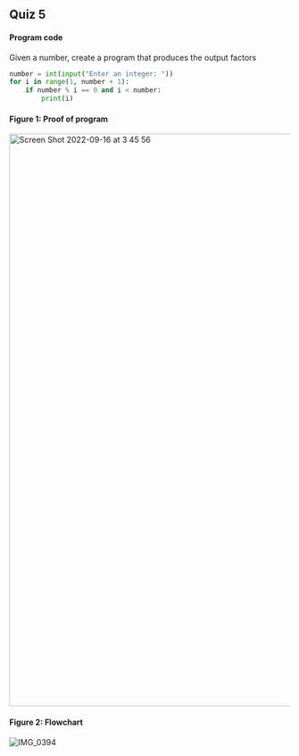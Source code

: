 ## Quiz 5 ##

#### Program code
Given a number, create a program that produces the output factors
```.py
number = int(input("Enter an integer: "))
for i in range(1, number + 1):
    if number % i == 0 and i < number:
        print(i)
```
#### Figure 1: Proof of program 
<img width="1025" alt="Screen Shot 2022-09-16 at 3 45 56" src="https://user-images.githubusercontent.com/105724334/190485223-0d821b3b-0626-4f75-a178-7a7f724d5075.png">

#### Figure 2: Flowchart
![IMG_0394](https://user-images.githubusercontent.com/105724334/193405503-275f7f88-36c6-44b2-8e0e-200b5dcbd383.jpg)
